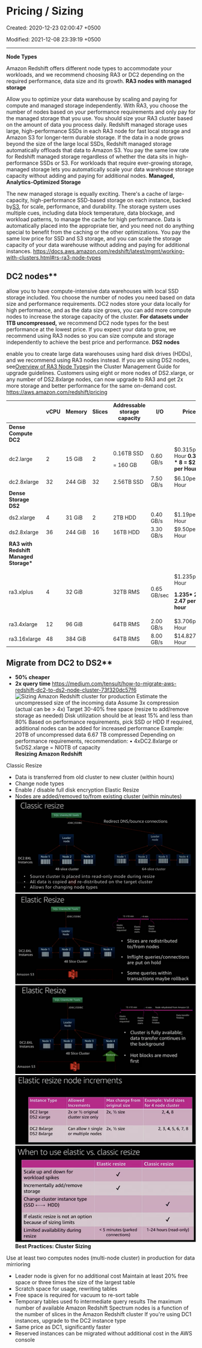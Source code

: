 # Pricing / Sizing

Created: 2020-12-23 02:00:47 +0500

Modified: 2021-12-08 23:39:19 +0500

---

**Node Types**

Amazon Redshift offers different node types to accommodate your workloads, and we recommend choosing RA3 or DC2 depending on the required performance, data size and its growth.
**RA3 nodes with managed storage**

Allow you to optimize your data warehouse by scaling and paying for compute and managed storage independently. With RA3, you choose the number of nodes based on your performance requirements and only pay for the managed storage that you use. You should size your RA3 cluster based on the amount of data you process daily.
Redshift managed storage uses large, high-performance SSDs in each RA3 node for fast local storage and Amazon S3 for longer-term durable storage. If the data in a node grows beyond the size of the large local SSDs, Redshift managed storage automatically offloads that data to Amazon S3. You pay the same low rate for Redshift managed storage regardless of whether the data sits in high-performance SSDs or S3. For workloads that require ever-growing storage, managed storage lets you automatically scale your data warehouse storage capacity without adding and paying for additional nodes.
**Managed, Analytics-Optimized Storage**

The new managed storage is equally exciting. There's a cache of large-capacity, high-performance SSD-based storage on each instance, backed by[S3](https://aws.amazon.com/s3/), for scale, performance, and durability. The storage system uses multiple cues, including data block temperature, data blockage, and workload patterns, to manage the cache for high performance. Data is automatically placed into the appropriate tier, and you need not do anything special to benefit from the caching or the other optimizations. You pay the same low price for SSD and S3 storage, and you can scale the storage capacity of your data warehouse without adding and paying for additional instances.
<https://docs.aws.amazon.com/redshift/latest/mgmt/working-with-clusters.html#rs-ra3-node-types>

## DC2 nodes**

allow you to have compute-intensive data warehouses with local SSD storage included. You choose the number of nodes you need based on data size and performance requirements. DC2 nodes store your data locally for high performance, and as the data size grows, you can add more compute nodes to increase the storage capacity of the cluster. **For datasets under 1TB uncompressed,** we recommend DC2 node types for the best performance at the lowest price. If you expect your data to grow, we recommend using RA3 nodes so you can size compute and storage independently to achieve the best price and performance.
**DS2 nodes**

enable you to create large data warehouses using hard disk drives (HDDs), and we recommend using RA3 nodes instead. If you are using DS2 nodes, see[Overview of RA3 Node Types](https://docs.aws.amazon.com/redshift/latest/mgmt/working-with-clusters.html#rs-ra3-node-types)in the Cluster Management Guide for upgrade guidelines. Customers using eight or more nodes of DS2.xlarge, or any number of DS2.8xlarge nodes, can now upgrade to RA3 and get 2x more storage and better performance for the same on-demand cost.
<https://aws.amazon.com/redshift/pricing>
<table style="width:100%;">
<colgroup>
<col style="width: 22%" />
<col style="width: 8%" />
<col style="width: 11%" />
<col style="width: 8%" />
<col style="width: 19%" />
<col style="width: 11%" />
<col style="width: 18%" />
</colgroup>
<thead>
<tr class="header">
<th></th>
<th><strong>vCPU</strong></th>
<th><strong>Memory</strong></th>
<th><strong>Slices</strong></th>
<th><strong>Addressable storage capacity</strong></th>
<th><strong>I/O</strong></th>
<th><strong>Price</strong></th>
</tr>
</thead>
<tbody>
<tr class="odd">
<td><strong>Dense Compute DC2</strong></td>
<td></td>
<td></td>
<td></td>
<td></td>
<td></td>
<td></td>
</tr>
<tr class="even">
<td>dc2.large</td>
<td>2</td>
<td>15 GiB</td>
<td>2</td>
<td><p>0.16TB SSD</p>
<p>= 160 GB</p></td>
<td>0.60 GB/s</td>
<td>$0.315per Hour <strong>0.315 * 8 = $2.52 per Hour</strong></td>
</tr>
<tr class="odd">
<td>dc2.8xlarge</td>
<td>32</td>
<td>244 GiB</td>
<td>32</td>
<td>2.56TB SSD</td>
<td>7.50 GB/s</td>
<td>$6.10per Hour</td>
</tr>
<tr class="even">
<td><strong>Dense Storage DS2</strong></td>
<td></td>
<td></td>
<td></td>
<td></td>
<td></td>
<td></td>
</tr>
<tr class="odd">
<td>ds2.xlarge</td>
<td>4</td>
<td>31 GiB</td>
<td>2</td>
<td>2TB HDD</td>
<td>0.40 GB/s</td>
<td>$1.19per Hour</td>
</tr>
<tr class="even">
<td>ds2.8xlarge</td>
<td>36</td>
<td>244 GiB</td>
<td>16</td>
<td>16TB HDD</td>
<td>3.30 GB/s</td>
<td>$9.50per Hour</td>
</tr>
<tr class="odd">
<td><strong>RA3 with Redshift Managed Storage*</strong></td>
<td></td>
<td></td>
<td></td>
<td></td>
<td></td>
<td></td>
</tr>
<tr class="even">
<td>ra3.xlplus</td>
<td>4</td>
<td>32 GiB</td>
<td></td>
<td>32TB RMS</td>
<td>0.65 GB/sec</td>
<td><p>$1.235per Hour</p>
<p><strong>1.235* 2 = 2.47 per hour</strong></p></td>
</tr>
<tr class="odd">
<td>ra3.4xlarge</td>
<td>12</td>
<td>96 GiB</td>
<td></td>
<td>64TB RMS</td>
<td>2.00 GB/s</td>
<td>$3.706per Hour</td>
</tr>
<tr class="even">
<td>ra3.16xlarge</td>
<td>48</td>
<td>384 GiB</td>
<td></td>
<td>64TB RMS</td>
<td>8.00 GB/s</td>
<td>$14.827per Hour</td>
</tr>
</tbody>
</table>

## Migrate from DC2 to DS2**
-   **50% cheaper**
-   **2x query time**
<https://medium.com/tensult/how-to-migrate-aws-redshift-dc2-to-ds2-node-cluster-73f320dc57f6>
![Sizing Amazon Redshift cluster for production Estimate the uncompressed size of the incoming data Assume 3x compression (actual can be > 4x) Target 30-40% free space (resize to add/remove storage as needed) Disk utilization should be at least 15% and less than 80% Based on performance requirements, pick SSD or HDD If required, additional nodes can be added for increased performance Example: 20TB of uncompressed data 6.67 TB compressed Depending on performance requirements, recommendation: • 4xDC2.8xlarge or 5xDS2.xlarge = NIOTB of capacity ](media/AWS-Redshift_Pricing---Sizing-image1.png)
**Resizing Amazon Redshift**

Classic Resize
-   Data is transferred from old cluster to new cluster (within hours)
-   Change node types
-   Enable / disable full disk encryption
Elastic Resize
-   Nodes are added/removed to/from existing cluster (within minutes)
![Classic resize Redirect DNS/bounce connections Leader node DC2.8XL Instances Node 1 JDBC/OOBC Leader Node 2 48-slice cluster Node 3 Node 1 Node 2 Node 3 Node 4 I I I I Ill 64-slice cluster • Source cluster is placed into read-only mode during resize All data is copied and re-distributed on the target cluster Allows for changing node types ](media/AWS-Redshift_Pricing---Sizing-image2.png)
![Elastic Resize Etas tk requested Elastic Node 1 JDBC/OOBC Leader Node Node 2 Node 3 DC2.8XL Instances Amazon S3 48 Slice Cluster • Slices are redistributed to/from nodes Node 4 Inflight queries/connections • are put on hold • Some queries within transactions maybe rollback ](media/AWS-Redshift_Pricing---Sizing-image3.png)
![Elastic Resize 4 fro m SS Data transfer Node 1 JOBC/OOBC Leader Node Node 2 Node 3 Node 4 DC2.8XL Instances Amazon S3 48 Slice Cluster Etas tk requested • Cluster is fully available; data transfer continues in the background Hot blocks are moved first ](media/AWS-Redshift_Pricing---Sizing-image4.png)
![Elastic resize node increments nstance ype DC2 large DS2 xlarge DC2 8x1arge DS2 8x1arge Allowe Increments 2x or 1/2 original cluster size only Can allow ± single or multiple nodes Max chåhgefrOm original size 2x, 1/2 size 2x, 1/2 size xampIé/VaIicfSi±es for 4 node cluster ](media/AWS-Redshift_Pricing---Sizing-image5.png)
![When to use elastic vs. classic resize Elastic resize Scale up and down for workload spikes Incrementally add/remove storage Change cluster instance type (SSD ) If elastic resize is not an option because of sizing limits Limited availability during resize < 5 minutes (parked connections) Classic resize 1-24 hours (read-only) ](media/AWS-Redshift_Pricing---Sizing-image6.png)
**Best Practices: Cluster Sizing**

Use at least two computes nodes (multi-node cluster) in production for data mirrioring
-   Leader node is given for no additional cost
Maintain at least 20% free space or three times the size of the largest table
-   Scratch space for usage, rewriting tables
-   Free space is required for vacuum to re-sort table
-   Temporary tables used fo intermediate query results
The maximum number of available Amazon Redshift Spectrum nodes is a function of the number of slices in the Amazon Redshift cluster
If you're using DC1 instances, upgrade to the DC2 instance type
-   Same price as DC1, significantly faster
-   Reserved instances can be migrated without additional cost in the AWS console
